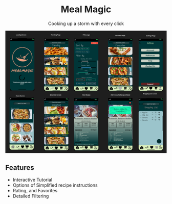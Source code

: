
<h1 align="center">
  Meal Magic
</h1>
 
<p align="center">
  Cooking up a storm with every click
</p>


![Alt text](static/demo.PNG)

## Features
- Interactive Tutorial
- Options of Simplified recipe instructions
- Rating, and Favorites
- Detailed Filtering